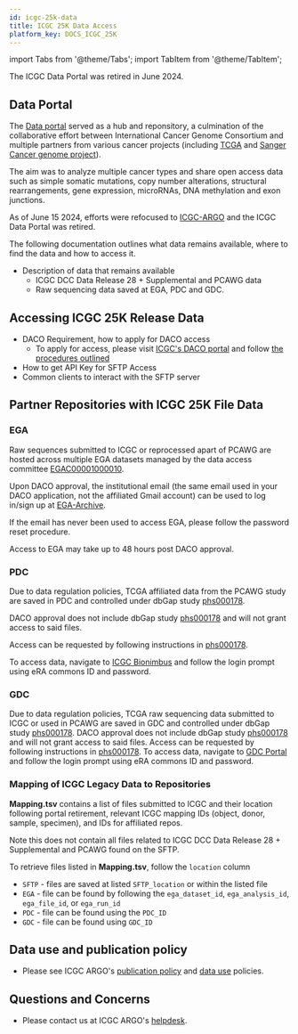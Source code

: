 ```yaml
---
id: icgc-25k-data
title: ICGC 25K Data Access
platform_key: DOCS_ICGC_25K
---
```


import Tabs from '@theme/Tabs';
import TabItem from '@theme/TabItem';

The ICGC Data Portal was retired in June 2024.

## Data Portal
The [Data portal](https://pubmed.ncbi.nlm.nih.gov/21930502/) served as a hub and reponsitory, a culmination of the collaborative effort between International Cancer Genome Consortium and multiple partners from various cancer projects (including [TCGA](https://www.cancer.gov/ccg/research/genome-sequencing/tcga) and [Sanger Cancer genome project](https://www.sanger.ac.uk/group/cancer-genome-project/)).

The aim was to analyze multiple cancer types and share open access data such as simple somatic mutations, copy number alterations, structural rearrangements, gene expression, microRNAs, DNA methylation and exon junctions.

As of June 15 2024, efforts were refocused to [ICGC-ARGO](https://www.icgc-argo.org/) and the ICGC Data Portal was retired.

The following documentation outlines what data remains available, where to find the data and how to access it.
 
- Description of data that remains available
  - ICGC DCC Data Release 28 + Supplemental and PCAWG data
  - Raw sequencing data saved at EGA, PDC and GDC.

## Accessing ICGC 25K Release Data

- DACO Requirement, how to apply for DACO access
  - To apply for access, please visit [ICGC's DACO portal](https://daco.icgc-argo.org) and follow [the procedures outlined](https://docs.icgc-argo.org/docs/data-access/daco/applying)
- How to get API Key for SFTP Access
- Common clients to interact with the SFTP server

## Partner Repositories with ICGC 25K File Data


### EGA

Raw sequences submitted to ICGC or reprocessed apart of PCAWG are hosted across multiple EGA datasets managed by the data access committee [EGAC00001000010](https://ega-archive.org/dacs/EGAC00001000010).

Upon DACO approval, the institutional email (the same email used in your DACO application, not the affiliated Gmail account) can be used to log in/sign up at [EGA-Archive](https://ega-archive.org).

If the email has never been used to access EGA, please follow the password reset procedure.

Access to EGA may take up to 48 hours post DACO approval.

### PDC
Due to data regulation policies, TCGA affiliated data from the PCAWG study are saved in PDC and controlled under dbGap study [phs000178](https://www.ncbi.nlm.nih.gov/projects/gap/cgi-bin/study.cgi?study_id=phs000178.v11.p8).

DACO approval does not include dbGap study [phs000178](https://www.ncbi.nlm.nih.gov/projects/gap/cgi-bin/study.cgi?study_id=phs000178.v11.p8) and will not grant access to said files.

Access can be requested by following instructions in [phs000178](https://www.ncbi.nlm.nih.gov/projects/gap/cgi-bin/study.cgi?study_id=phs000178.v11.p8).

To access data, navigate to [ICGC Bionimbus](https://icgc.bionimbus.org/files) and follow the login prompt using eRA commons ID and password.

### GDC
Due to data regulation policies, TCGA raw sequencing data submitted to ICGC or used in PCAWG are saved in GDC and controlled under dbGap study [phs000178](https://www.ncbi.nlm.nih.gov/projects/gap/cgi-bin/study.cgi?study_id=phs000178.v11.p8).
DACO approval does not include dbGap study [phs000178](https://www.ncbi.nlm.nih.gov/projects/gap/cgi-bin/study.cgi?study_id=phs000178.v11.p8) and will not grant access to said files.
Access can be requested by following instructions in [phs000178](https://www.ncbi.nlm.nih.gov/projects/gap/cgi-bin/study.cgi?study_id=phs000178.v11.p8).
To access data, navigate to [GDC Portal](https://portal.gdc.cancer.gov) and follow the login prompt using eRA commons ID and password.

### Mapping of ICGC Legacy Data to Repositories

**Mapping.tsv** contains a list of files submitted to ICGC and their location following portal retirement, relevant ICGC mapping IDs (object, donor, sample, specimen), and IDs for affiliated repos.

Note this does not contain all files related to ICGC DCC Data Release 28 + Supplemental and PCAWG found on the SFTP.

 To retrieve files listed in **Mapping.tsv**, follow the `location` column
  - `SFTP` - files are saved at listed `SFTP_location` or within the listed file
  - `EGA` - file can be found by following the `ega_dataset_id`, `ega_analysis_id`, `ega_file_id`, or  `ega_run_id`
  - `PDC` - file can be found using the `PDC_ID`
  - `GDC` - file can be found using `GDC_ID`


## Data use and publication policy
 - Please see ICGC ARGO's [publication policy](https://www.icgc-argo.org/page/77/e3-publication-policy) and [data use](https://www.icgc-argo.org/page/132/data-access-and-data-use-policies-and-guidelines) policies.

## Questions and Concerns
 - Please contact us at ICGC ARGO's [helpdesk](https://platform.icgc-argo.org/contact).
